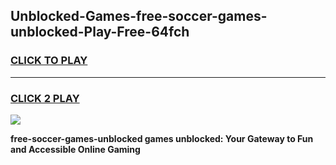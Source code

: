 
## Unblocked-Games-free-soccer-games-unblocked-Play-Free-64fch
<h3>
<a href="https://premium76.site?title=free-soccer-games-unblocked&ref=10A">CLICK TO PLAY</a></h3>
<hr>

<h3>
<a href="https://premium76.site?title=free-soccer-games-unblocked&ref=10A">CLICK 2 PLAY</a>
  
</h3>

<a href="https://premium76.site?title=free-soccer-games-unblocked&ref=10A"><img src="https://clearcache.store/games.png"></a>


**free-soccer-games-unblocked games unblocked: Your Gateway to Fun and Accessible Online Gaming**
